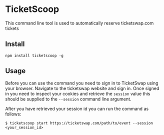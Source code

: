 # TicketScoop

This command line tool is used to automatically reserve ticketswap.com tickets

## Install

```
npm install ticketscoop -g
```

## Usage

Before you can use the command you need to sign in to TicketSwap using your browser.
Navigate to the ticketswap website and sign in. Once signed in you need to inspect your cookies 
and retrieve the `session` value this should be supplied to the `--session` command line argument.

After you have retrieved your session id you can run the command as follows:

```
$ ticketscoop start https://ticketswap.com/path/to/event --session <your_session_id>
```


